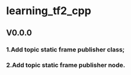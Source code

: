 # learning_tf2_cpp
## V0.0.0
### 1.Add topic static frame publisher class;
### 2.Add topic static frame publisher node.
